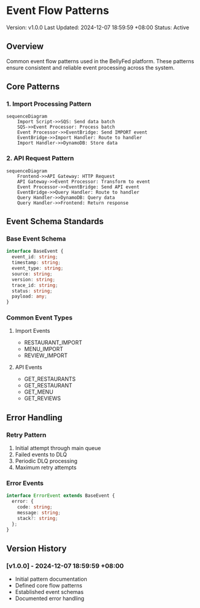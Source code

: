 # Event Flow Patterns

Version: v1.0.0
Last Updated: 2024-12-07 18:59:59 +08:00
Status: Active

## Overview

Common event flow patterns used in the BellyFed platform. These patterns ensure consistent and reliable event processing across the system.

## Core Patterns

### 1. Import Processing Pattern

```mermaid
sequenceDiagram
    Import Script->>SQS: Send data batch
    SQS->>Event Processor: Process batch
    Event Processor->>EventBridge: Send IMPORT event
    EventBridge->>Import Handler: Route to handler
    Import Handler->>DynamoDB: Store data
```

### 2. API Request Pattern

```mermaid
sequenceDiagram
    Frontend->>API Gateway: HTTP Request
    API Gateway->>Event Processor: Transform to event
    Event Processor->>EventBridge: Send API event
    EventBridge->>Query Handler: Route to handler
    Query Handler->>DynamoDB: Query data
    Query Handler->>Frontend: Return response
```

## Event Schema Standards

### Base Event Schema

```typescript
interface BaseEvent {
  event_id: string;
  timestamp: string;
  event_type: string;
  source: string;
  version: string;
  trace_id: string;
  status: string;
  payload: any;
}
```

### Common Event Types

1. Import Events

   - RESTAURANT_IMPORT
   - MENU_IMPORT
   - REVIEW_IMPORT

2. API Events
   - GET_RESTAURANTS
   - GET_RESTAURANT
   - GET_MENU
   - GET_REVIEWS

## Error Handling

### Retry Pattern

1. Initial attempt through main queue
2. Failed events to DLQ
3. Periodic DLQ processing
4. Maximum retry attempts

### Error Events

```typescript
interface ErrorEvent extends BaseEvent {
  error: {
    code: string;
    message: string;
    stack?: string;
  };
}
```

## Version History

### [v1.0.0] - 2024-12-07 18:59:59 +08:00

- Initial pattern documentation
- Defined core flow patterns
- Established event schemas
- Documented error handling

